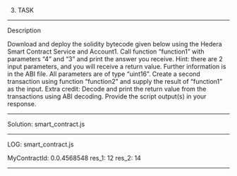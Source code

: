 3. TASK
________________________________________
Description

Download and deploy the solidity bytecode given below using the
Hedera Smart Contract Service and Account1. Call function
“function1” with parameters “4” and “3” and print the answer you
receive. Hint: there are 2 input parameters, and you will receive a
return value. Further information is in the ABI file. All parameters
are of type “uint16”.
Create a second transaction using function “function2” and supply
the result of “function1” as the input.
Extra credit: Decode and print the return value from the
transactions using ABI decoding.
Provide the script output(s) in your response.
_________________________________________
Solution: smart_contract.js
_________________________________________

LOG: smart_contract.js

MyContractId: 0.0.4568548
res_1: 12
res_2: 14
_________________________________________